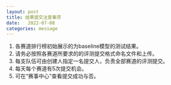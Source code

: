 ```yaml
---
layout: post
title: 结果提交注意事项
date:   2022-07-08
categories: message
---
```


1. 各赛道排行榜初始展示的为baseline模型的测试结果。
2. 请务必按照各赛道所要求的的评测提交格式命名文件和上传。
3. 每支队伍可由创建人指定一名提交人，负责全部赛道的评测提交。
4. 每天每个赛道有5次提交机会。
5. 可在“赛事中心”查看提交成功与否。
